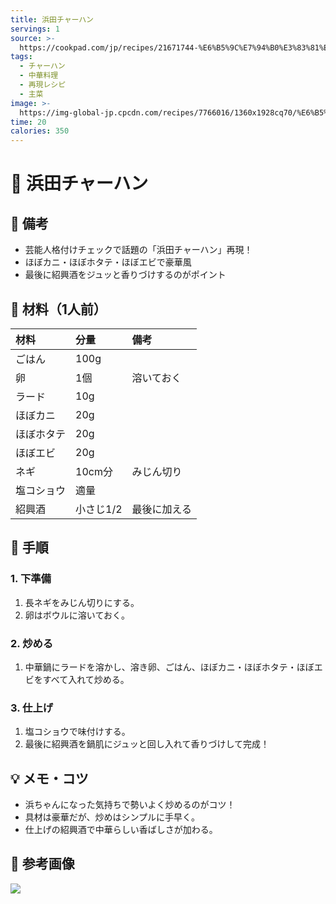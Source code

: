 ```yaml
---
title: 浜田チャーハン
servings: 1
source: >-
  https://cookpad.com/jp/recipes/21671744-%E6%B5%9C%E7%94%B0%E3%83%81%E3%83%A3%E3%83%BC%E3%83%8F%E3%83%B3%E8%8A%B8%E8%83%BD%E4%BA%BA%E6%A0%BC%E4%BB%98%E3%81%91%E5%8B%95%E7%94%BB%E3%81%82%E3%82%8A
tags:
  - チャーハン
  - 中華料理
  - 再現レシピ
  - 主菜
image: >-
  https://img-global-jp.cpcdn.com/recipes/7766016/1360x1928cq70/%E6%B5%9C%E7%94%B0%E3%83%81%E3%83%A3%E3%83%BC%E3%83%8F%E3%83%B3%E8%8A%B8%E8%83%BD%E4%BA%BA%E6%A0%BC%E4%BB%98%E3%81%91%E5%8B%95%E7%94%BB%E3%81%82%E3%82%8A-%E3%83%AC%E3%82%B7%E3%83%94-%E3%83%A1%E3%82%A4%E3%83%B3-%E5%86%99%E7%9C%9F.webp
time: 20
calories: 350
---
```


# 🍳 浜田チャーハン

## 📝 備考
- 芸能人格付けチェックで話題の「浜田チャーハン」再現！
- ほぼカニ・ほぼホタテ・ほぼエビで豪華風
- 最後に紹興酒をジュッと香りづけするのがポイント

## 🛒 材料（1人前）
| 材料 | 分量 | 備考 |
|:---|:---|:---|
| ごはん | 100g | |
| 卵 | 1個 | 溶いておく |
| ラード | 10g | |
| ほぼカニ | 20g | |
| ほぼホタテ | 20g | |
| ほぼエビ | 20g | |
| ネギ | 10cm分 | みじん切り |
| 塩コショウ | 適量 | |
| 紹興酒 | 小さじ1/2 | 最後に加える |

## 🥣 手順

### 1. 下準備
1. 長ネギをみじん切りにする。
2. 卵はボウルに溶いておく。

### 2. 炒める
1. 中華鍋にラードを溶かし、溶き卵、ごはん、ほぼカニ・ほぼホタテ・ほぼエビをすべて入れて炒める。

### 3. 仕上げ
1. 塩コショウで味付けする。
2. 最後に紹興酒を鍋肌にジュッと回し入れて香りづけして完成！

## 💡 メモ・コツ
- 浜ちゃんになった気持ちで勢いよく炒めるのがコツ！
- 具材は豪華だが、炒めはシンプルに手早く。
- 仕上げの紹興酒で中華らしい香ばしさが加わる。

## 📸 参考画像

![](https://img-global-jp.cpcdn.com/recipes/7766016/1360x1928cq70/%E6%B5%9C%E7%94%B0%E3%83%81%E3%83%A3%E3%83%BC%E3%83%8F%E3%83%B3%E8%8A%B8%E8%83%BD%E4%BA%BA%E6%A0%BC%E4%BB%98%E3%81%91%E5%8B%95%E7%94%BB%E3%81%82%E3%82%8A-%E3%83%AC%E3%82%B7%E3%83%94-%E3%83%A1%E3%82%A4%E3%83%B3-%E5%86%99%E7%9C%9F.webp)
